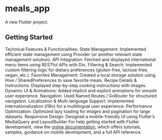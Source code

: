 # meals_app

A new Flutter project.

## Getting Started

Technical Features & Functionalities:
State Management: Implemented efficient state management using Provider (or another relevant state management solution).
API Integration: Fetched and displayed international menu items using RESTful APIs with Dio.
Filtering & Search: Implemented custom filtering logic for dietary preferences (gluten-free, lactose-free, vegan, etc.).
Favorites Management: Created a local storage solution using Hive / SharedPreferences to save favorite meals.
Recipe Details & Instructions: Displayed step-by-step cooking instructions with images.
Dynamic UI & Animations: Added implicit and explicit animations for smooth user experience.
Navigation: Used Named Routes / GoRouter for structured navigation.
Localization & Multi-language Support: Implemented internationalization (i18n) for a multilingual user experience.
Performance Optimization: Optimized lazy loading for images and pagination for large datasets.
Responsive Design: Designed a mobile-friendly UI using Flutter’s MediaQuery and LayoutBuilder
For help getting started with Flutter development, view the
[online documentation](https://docs.flutter.dev/), which offers tutorials,
samples, guidance on mobile development, and a full API reference.
